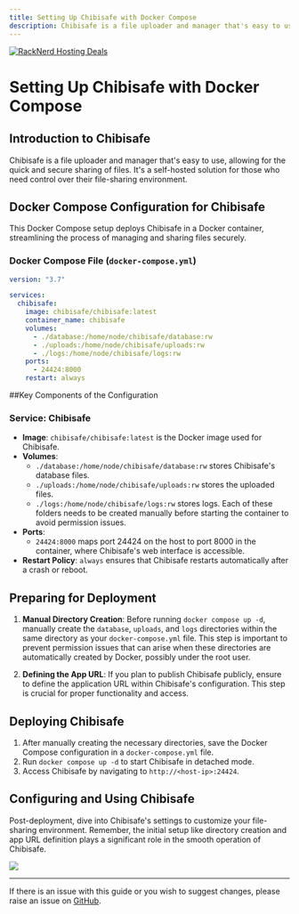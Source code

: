 ```yaml
---
title: Setting Up Chibisafe with Docker Compose
description: Chibisafe is a file uploader and manager that's easy to use, allowing for the quick and secure sharing of files. It's a self-hosted solution for those who need control over their file-sharing environment.
---
```

<a href="https://my.racknerd.com/aff.php?aff=5792&ref=techdox.nz" target="_blank">
    <img src="https://racknerd.com/banners/728x90.gif" alt="RackNerd Hosting Deals">
</a>

# Setting Up Chibisafe with Docker Compose

## Introduction to Chibisafe

Chibisafe is a file uploader and manager that's easy to use, allowing for the quick and secure sharing of files. It's a self-hosted solution for those who need control over their file-sharing environment.

## Docker Compose Configuration for Chibisafe

This Docker Compose setup deploys Chibisafe in a Docker container, streamlining the process of managing and sharing files securely.

### Docker Compose File (`docker-compose.yml`)

```yaml
version: "3.7"

services:
  chibisafe:
    image: chibisafe/chibisafe:latest
    container_name: chibisafe
    volumes:
      - ./database:/home/node/chibisafe/database:rw
      - ./uploads:/home/node/chibisafe/uploads:rw
      - ./logs:/home/node/chibisafe/logs:rw
    ports:
      - 24424:8000
    restart: always
```

##Key Components of the Configuration

### Service: Chibisafe
- **Image**: `chibisafe/chibisafe:latest` is the Docker image used for Chibisafe.
- **Volumes**: 
  - `./database:/home/node/chibisafe/database:rw` stores Chibisafe's database files.
  - `./uploads:/home/node/chibisafe/uploads:rw` stores the uploaded files.
  - `./logs:/home/node/chibisafe/logs:rw` stores logs.
  Each of these folders needs to be created manually before starting the container to avoid permission issues.
- **Ports**: 
  - `24424:8000` maps port 24424 on the host to port 8000 in the container, where Chibisafe's web interface is accessible.
- **Restart Policy**: `always` ensures that Chibisafe restarts automatically after a crash or reboot.

## Preparing for Deployment

1. **Manual Directory Creation**: Before running `docker compose up -d`, manually create the `database`, `uploads`, and `logs` directories within the same directory as your `docker-compose.yml` file. This step is important to prevent permission issues that can arise when these directories are automatically created by Docker, possibly under the root user.
   
2. **Defining the App URL**: If you plan to publish Chibisafe publicly, ensure to define the application URL within Chibisafe's configuration. This step is crucial for proper functionality and access.

## Deploying Chibisafe

1. After manually creating the necessary directories, save the Docker Compose configuration in a `docker-compose.yml` file.
2. Run `docker compose up -d` to start Chibisafe in detached mode.
3. Access Chibisafe by navigating to `http://<host-ip>:24424`.

## Configuring and Using Chibisafe

Post-deployment, dive into Chibisafe's settings to customize your file-sharing environment. Remember, the initial setup like directory creation and app URL definition plays a significant role in the smooth operation of Chibisafe.


<a href="https://www.buymeacoffee.com/techdox"><img src="https://img.buymeacoffee.com/button-api/?text=Buy me a cup of tea&emoji=🍵&slug=techdox&button_colour=FFDD00&font_colour=000000&font_family=Cookie&outline_colour=000000&coffee_colour=ffffff" /></a>


---

If there is an issue with this guide or you wish to suggest changes, please raise an issue on [GitHub](https://github.com/Techdox/techdox-docs).
